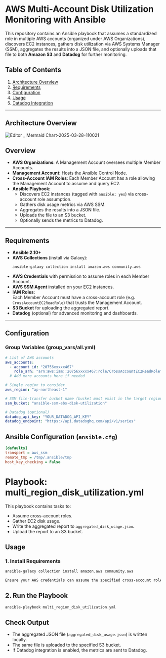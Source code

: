 # AWS Multi-Account Disk Utilization Monitoring with Ansible

This repository contains an Ansible playbook that assumes a standardized role in multiple AWS accounts (organized under AWS Organizations), discovers EC2 instances, gathers disk utilization via AWS Systems Manager (SSM), aggregates the results into a JSON file, and optionally uploads that file to both **Amazon S3** and **Datadog** for further monitoring.

## Table of Contents

1. [Architecture Overview](#architecture-overview)  
2. [Requirements](#requirements)  
3. [Configuration](#configuration)  
4. [Usage](#usage)  
5. [Datadog Integration](#datadog-integration)  

---

## Architecture Overview
![Editor _ Mermaid Chart-2025-03-28-110021](https://github.com/user-attachments/assets/41c3c2f1-f6fe-4b3d-9eb3-d92ac5e4937d)


## Overview

- **AWS Organizations**: A Management Account oversees multiple Member Accounts.
- **Management Account**: Hosts the Ansible Control Node.
- **Cross-Account IAM Roles**: Each Member Account has a role allowing the Management Account to assume and query EC2.
- **Ansible Playbook**:
  - Discovers EC2 instances (tagged with `ansible: yes`) via cross-account role assumption.
  - Gathers disk usage metrics via AWS SSM.
  - Aggregates the results into a JSON file.
  - Uploads the file to an S3 bucket.
  - Optionally sends the metrics to Datadog.

---

## Requirements

- **Ansible 2.10+**
- **AWS Collections** (install via Galaxy):
  ```bash
  ansible-galaxy collection install amazon.aws community.aws

- **AWS Credentials** with permission to assume roles in each Member Account.
- **AWS SSM Agent** installed on your EC2 instances.
- **IAM Roles**:  
  Each Member Account must have a cross-account role (e.g. `CrossAccountEC2ReadRole`) that trusts the Management Account.
- **S3 Bucket** for uploading the aggregated report.
- **Datadog** (optional) for advanced monitoring and dashboards.

---

## Configuration

### Group Variables (group_vars/all.yml)

```yaml
# List of AWS accounts
aws_accounts:
  - account_id: "20756xxxxx467"
    role_arn: "arn:aws:iam::20756xxxxx467:role/CrossAccountEC2ReadRole"
  # Add more accounts here if needed

# Single region to consider
aws_region: "ap-northeast-1"

# SSM file-transfer bucket name (bucket must exist in the target region)
ssm_bucket: "ansible-ssm-ebs-disk-utilization"

# Datadog (optional)
datadog_api_key: "YOUR_DATADOG_API_KEY"
datadog_endpoint: "https://api.datadoghq.com/api/v1/series"
```

## Ansible Configuration (`ansible.cfg`)

```ini
[defaults]
transport = aws_ssm
remote_tmp = /tmp/.ansible/tmp
host_key_checking = False
```
# Playbook: multi_region_disk_utilization.yml

This playbook contains tasks to:
- Assume cross-account roles.
- Gather EC2 disk usage.
- Write the aggregated report to `aggregated_disk_usage.json`.
- Upload the report to an S3 bucket.

## Usage

### 1. Install Requirements

```bash
ansible-galaxy collection install amazon.aws community.aws

Ensure your AWS credentials can assume the specified cross-account roles.
```
## 2. Run the Playbook

```bash
ansible-playbook multi_region_disk_utilization.yml
```
## Check Output

- The aggregated JSON file (`aggregated_disk_usage.json`) is written locally.
- The same file is uploaded to the specified S3 bucket.
- If Datadog integration is enabled, the metrics are sent to Datadog.
